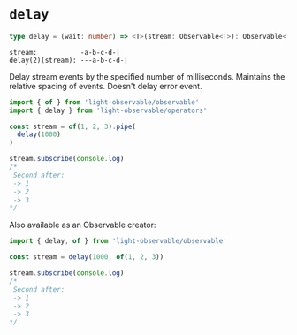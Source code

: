 # `delay`
```typescript
type delay = (wait: number) => <T>(stream: Observable<T>): Observable<T>
```

```
stream:           -a-b-c-d-|
delay(2)(stream): ---a-b-c-d-|
```

Delay stream events by the specified number of milliseconds. Maintains the relative spacing of events. Doesn't delay error event.

```typescript
import { of } from 'light-observable/observable'
import { delay } from 'light-observable/operators'

const stream = of(1, 2, 3).pipe(
  delay(1000)
)

stream.subscribe(console.log)
/*
 Second after:
 -> 1
 -> 2
 -> 3
*/
```

Also available as an Observable creator:
```typescript
import { delay, of } from 'light-observable/observable'

const stream = delay(1000, of(1, 2, 3))

stream.subscribe(console.log)
/*
 Second after:
 -> 1
 -> 2
 -> 3
*/
```
